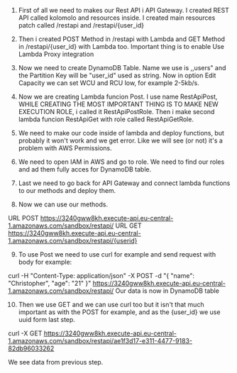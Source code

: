  
 1. First of all we need to makes our Rest API i API Gateway. I created REST API called kolomolo and resources inside.
 I created main resources patch called /restapi and /restapi/{user_id}
 2. Then i created POST Method in /restapi with Lambda and GET Method in /restapi/{user_id} with Lambda too. 
 Important thing is to enable Use Lambda Proxy integration
3. Now we need to create DynamoDB Table. Name we use is ,,users" and the Partition Key will be "user_id" used as string.
Now in option Edit Capacity we can set WCU and RCU low, for example 2-5kb/s.
4. Now we are creating Lambda funcion Post.
I use name RestApiPost, WHILE CREATING THE MOST IMPORTANT THING IS TO MAKE NEW EXECUTION ROLE, i called it RestApiPostRole.
Then i make second lambda funcion RestApiGet with role called RestApiGetRole.
5. We need to make our code inside of lambda and deploy functions, but probably it won't work and we get error. 
Like we will see (or not) it's a problem with AWS Permissions.
6. We need to open IAM in AWS and go to role.
We need to find our roles and ad them fully acces for DynamoDB table.
7. Last we need to go back for API Gateway and connect lambda functions to our methods and deploy them.


8. Now we can use our methods.

 URL POST https://3240gww8kh.execute-api.eu-central-1.amazonaws.com/sandbox/restapi/
 URL GET https://3240gww8kh.execute-api.eu-central-1.amazonaws.com/sandbox/restapi/{userid}
 
9. To use Post we need to use curl for example and send request with body for example:
 
 curl -H "Content-Type: application/json" -X POST -d "{ \"name\": \"Christopher\", \"age\": \"21\" }" https://3240gww8kh.execute-api.eu-central-1.amazonaws.com/sandbox/restapi/
 Our data is now in DynamoDB table
 
 10. Then we use GET and we can use curl too but it isn't that much important as with the POST for example, and as the {user_id} we use uuid form last step.
 
 curl -X GET https://3240gww8kh.execute-api.eu-central-1.amazonaws.com/sandbox/restapi/ae1f3d17-e311-4477-9183-82db96033262
 
 We see data from previous step.
 
